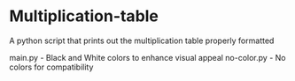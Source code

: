 # Multiplication-table
A python script that prints out the multiplication table properly formatted

main.py - Black and White colors to enhance visual appeal
no-color.py - No colors for compatibility 

